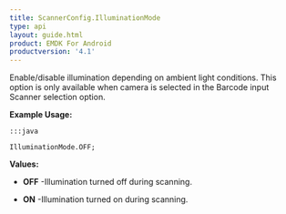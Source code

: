 ```yaml
---
title: ScannerConfig.IlluminationMode
type: api
layout: guide.html
product: EMDK For Android
productversion: '4.1'
---
```



Enable/disable illumination depending on ambient light conditions.
 This option is only available when camera is selected in the Barcode input Scanner selection option.
 
 

**Example Usage:**
	
	:::java
	
	IlluminationMode.OFF;
	


**Values:**

* **OFF** -Illumination turned off during scanning.

* **ON** -Illumination turned on during scanning.












